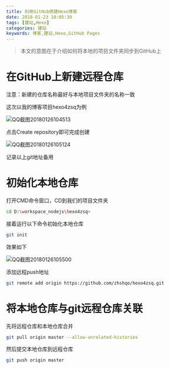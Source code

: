```yaml
---
title: 利用GitHub搭建Hexo博客
date: 2018-01-23 10:05:39
tags: [建站,Hexo]
categories: 建站
keywords: 博客,建站,Hexo,GitHub Pages
---
```




> 本文的意图在于介绍如何将本地的项目文件夹同步到GitHub上



# 在GitHub上新建远程仓库



注意：新建的仓库名称最好与本地项目文件夹的名称一致

这次以我的博客项目hexo4zsq为例

![QQ截图20180126104513](D:\workspace_nodejs\hexo4zsq\source\_posts\本地项目同步到GitHub\QQ截图20180126104513.png)

点击Create repository即可完成创建

![QQ截图20180126105124](D:\workspace_nodejs\hexo4zsq\source\_posts\本地项目同步到GitHub\QQ截图20180126105124.png)

记录以上git地址备用

# 初始化本地仓库

打开CMD命令窗口，CD到我们的项目文件夹

```bash
cd D:\workspace_nodejs\hexo4zsq>
```

接着运行以下命令初始化本地仓库

```bash
git init
```

效果如下

![QQ截图20180126105500](D:\workspace_nodejs\hexo4zsq\source\_posts\本地项目同步到GitHub\QQ截图20180126105500.png)

添加远程push地址

```bash
git remote add origin https://github.com/zhshqo/hexo4zsq.git
```



# 将本地仓库与git远程仓库关联

先将远程仓库和本地仓库合并

``` bash
git pull origin master --allow-unrelated-histories
```

然后提交本地仓库到远程仓库

``` bash 
git push origin master
```

